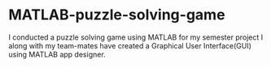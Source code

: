 # MATLAB-puzzle-solving-game
I conducted a puzzle solving game using MATLAB for my semester project
I along with my team-mates have created a Graphical User Interface(GUI) using MATLAB app designer.
